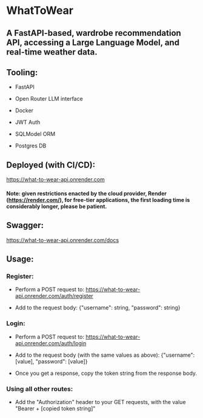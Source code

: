 # WhatToWear
## A FastAPI-based, wardrobe recommendation API, accessing a Large Language Model, and real-time weather data.

## Tooling:

- FastAPI

- Open Router LLM interface

- Docker

- JWT Auth

- SQLModel ORM

- Postgres DB

## Deployed (with CI/CD):

https://what-to-wear-api.onrender.com

#### Note: given restrictions enacted by the cloud provider, Render (https://render.com/), for free-tier applications, the first loading time is considerably longer, please be patient. 

## Swagger:

https://what-to-wear-api.onrender.com/docs


## Usage:

### Register:
- Perform a POST request to: https://what-to-wear-api.onrender.com/auth/register

- Add to the request body: {"username": string, "password": string}

### Login:
- Perform a POST request to: https://what-to-wear-api.onrender.com/auth/login

- Add to the request body (with the same values as above): {"username": [value], "password": [value]}

- Once you get a response, copy the token string from the response body.

### Using all other routes:

- Add the "Authorization" header to your GET requests, with the value "Bearer + [copied token string]"
